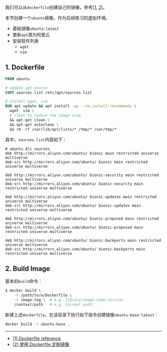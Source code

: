 我们可以从`dockerfile`创建自己的镜像，参考[[1](#1), [2](#2)]。

本节创建一个`ubuntu`镜像，作为后续练习的虚拟环境。

- 基础镜像`ubuntu:latest`
- 更新`apt`源为阿里云
- 安装软件列表
    - `wget`
    - `vim`


## 1. Dockerfile

```dockerfile
FROM ubuntu

# update apt source
COPY sources.list /etc/apt/sources.list

# install wget, vim
RUN apt update && apt install -qy --no-install-recommends \
  wget  vim \
  # clean to reduce the image size
  && apt-get clean \
  && apt-get autoclean \
  && rm -rf /var/lib/apt/lists/* /tmp/* /var/tmp/* 
```

其中，`sources.list`内容如下：

```
# ubuntu Ali sources
deb http://mirrors.aliyun.com/ubuntu/ bionic main restricted universe multiverse
deb-src http://mirrors.aliyun.com/ubuntu/ bionic main restricted universe multiverse

deb http://mirrors.aliyun.com/ubuntu/ bionic-security main restricted universe multiverse
deb-src http://mirrors.aliyun.com/ubuntu/ bionic-security main restricted universe multiverse

deb http://mirrors.aliyun.com/ubuntu/ bionic-updates main restricted universe multiverse
deb-src http://mirrors.aliyun.com/ubuntu/ bionic-updates main restricted universe multiverse

deb http://mirrors.aliyun.com/ubuntu/ bionic-proposed main restricted universe multiverse
deb-src http://mirrors.aliyun.com/ubuntu/ bionic-proposed main restricted universe multiverse

deb http://mirrors.aliyun.com/ubuntu/ bionic-backports main restricted universe multiverse
deb-src http://mirrors.aliyun.com/ubuntu/ bionic-backports main restricted universe multiverse
```


## 2. Build Image

基本的`build`命令：

```bash
$ docker build \
    -f /path/to/a/Dockerfile \
    -t image-tag \  # e.g. library/image-name:version
    /context/path   # e.g. current path: .
```

新建上述`dockerfile`，在该目录下执行如下指令创建镜像`ubuntu-base:latest`：

```bash
docker build -t ubuntu-base .
```

---

- [[1] Dockerfile reference](https://docs.docker.com/engine/reference/builder/)<span id='1'></span>
- [[2] 使用 Dockerfile 定制镜像](https://yeasy.gitbooks.io/docker_practice/image/build.html)<span id='2'></span>



